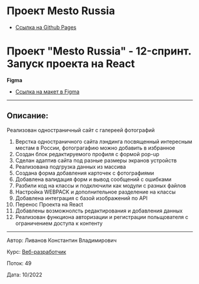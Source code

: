 # Проект Mesto Russia

- [Ссылка на Github Pages](https://livanovkv.github.io/react-mesto-auth/)

# Проект "Mesto Russia" - 12-спринт. Запуск проекта на React

**Figma**

- [Ссылка на макет в Figma](https://www.figma.com/file/kRVLKwYG3d1HGLvh7JFWRT/JavaScript.-Sprint-6?node-id=0%3A1)

---

## Описание:

Реализован одностраничный сайт c галереей фотографий

1. Верстка одностраничного сайта лэндинга посвященный интересным местам в России, фотограгафию можно добавить в избранное
2. Создан блок редактируемого профиля с формой pop-up
3. Сделан адаптив сайта под разные размеры экранов устройств
4. Реализована подгрузка данных из массива
5. Создана форма добавления карточек с фотографиями
6. Добавлена валидация форм и вывод сообщений с ошибками
7. Разбили код на классы и подключили как модули с разных файлов
8. Настройка WEBPACK и дополнительное разделение на классы
9. Добавлена интеграция с базой изображений по API
10. Перенос Проекта на React
11. Добавлены возможнолсть редактирования и добавления данных
12. Реализован функциона авторизации и регистрации польщователя с ограничением доступа к контенту

---

Автор: Ливанов Константин Владимирович

Курс: [Веб-разработчик](https://practicum.yandex.ru/)

Поток: 49

Дата: 10/2022
